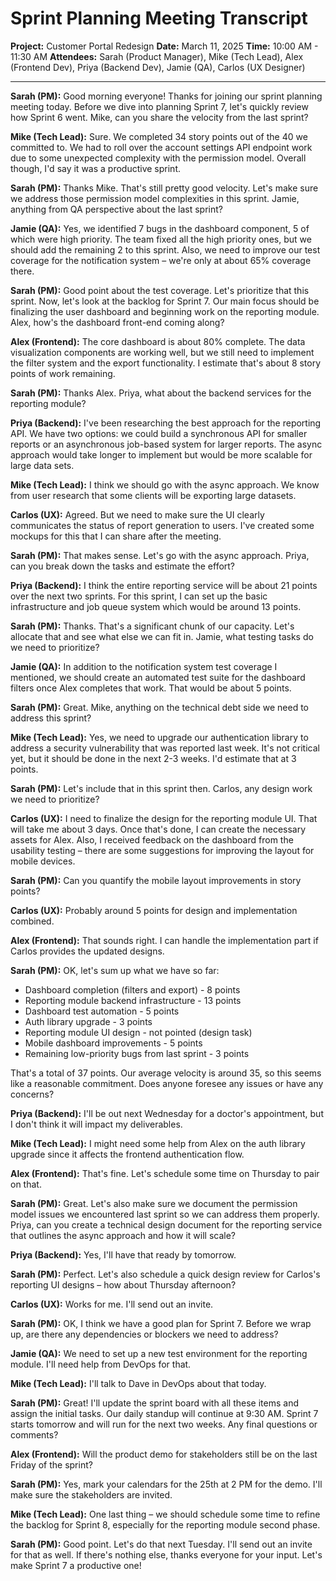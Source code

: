 # Sprint Planning Meeting Transcript
**Project:** Customer Portal Redesign
**Date:** March 11, 2025
**Time:** 10:00 AM - 11:30 AM
**Attendees:** Sarah (Product Manager), Mike (Tech Lead), Alex (Frontend Dev), Priya (Backend Dev), Jamie (QA), Carlos (UX Designer)

---

**Sarah (PM):** Good morning everyone! Thanks for joining our sprint planning meeting today. Before we dive into planning Sprint 7, let's quickly review how Sprint 6 went. Mike, can you share the velocity from the last sprint?

**Mike (Tech Lead):** Sure. We completed 34 story points out of the 40 we committed to. We had to roll over the account settings API endpoint work due to some unexpected complexity with the permission model. Overall though, I'd say it was a productive sprint.

**Sarah (PM):** Thanks Mike. That's still pretty good velocity. Let's make sure we address those permission model complexities in this sprint. Jamie, anything from QA perspective about the last sprint?

**Jamie (QA):** Yes, we identified 7 bugs in the dashboard component, 5 of which were high priority. The team fixed all the high priority ones, but we should add the remaining 2 to this sprint. Also, we need to improve our test coverage for the notification system – we're only at about 65% coverage there.

**Sarah (PM):** Good point about the test coverage. Let's prioritize that this sprint. Now, let's look at the backlog for Sprint 7. Our main focus should be finalizing the user dashboard and beginning work on the reporting module. Alex, how's the dashboard front-end coming along?

**Alex (Frontend):** The core dashboard is about 80% complete. The data visualization components are working well, but we still need to implement the filter system and the export functionality. I estimate that's about 8 story points of work remaining.

**Sarah (PM):** Thanks Alex. Priya, what about the backend services for the reporting module?

**Priya (Backend):** I've been researching the best approach for the reporting API. We have two options: we could build a synchronous API for smaller reports or an asynchronous job-based system for larger reports. The async approach would take longer to implement but would be more scalable for large data sets.

**Mike (Tech Lead):** I think we should go with the async approach. We know from user research that some clients will be exporting large datasets.

**Carlos (UX):** Agreed. But we need to make sure the UI clearly communicates the status of report generation to users. I've created some mockups for this that I can share after the meeting.

**Sarah (PM):** That makes sense. Let's go with the async approach. Priya, can you break down the tasks and estimate the effort?

**Priya (Backend):** I think the entire reporting service will be about 21 points over the next two sprints. For this sprint, I can set up the basic infrastructure and job queue system which would be around 13 points.

**Sarah (PM):** Thanks. That's a significant chunk of our capacity. Let's allocate that and see what else we can fit in. Jamie, what testing tasks do we need to prioritize?

**Jamie (QA):** In addition to the notification system test coverage I mentioned, we should create an automated test suite for the dashboard filters once Alex completes that work. That would be about 5 points.

**Sarah (PM):** Great. Mike, anything on the technical debt side we need to address this sprint?

**Mike (Tech Lead):** Yes, we need to upgrade our authentication library to address a security vulnerability that was reported last week. It's not critical yet, but it should be done in the next 2-3 weeks. I'd estimate that at 3 points.

**Sarah (PM):** Let's include that in this sprint then. Carlos, any design work we need to prioritize?

**Carlos (UX):** I need to finalize the design for the reporting module UI. That will take me about 3 days. Once that's done, I can create the necessary assets for Alex. Also, I received feedback on the dashboard from the usability testing – there are some suggestions for improving the layout for mobile devices.

**Sarah (PM):** Can you quantify the mobile layout improvements in story points?

**Carlos (UX):** Probably around 5 points for design and implementation combined.

**Alex (Frontend):** That sounds right. I can handle the implementation part if Carlos provides the updated designs.

**Sarah (PM):** OK, let's sum up what we have so far:
- Dashboard completion (filters and export) - 8 points
- Reporting module backend infrastructure - 13 points
- Dashboard test automation - 5 points
- Auth library upgrade - 3 points
- Reporting module UI design - not pointed (design task)
- Mobile dashboard improvements - 5 points
- Remaining low-priority bugs from last sprint - 3 points

That's a total of 37 points. Our average velocity is around 35, so this seems like a reasonable commitment. Does anyone foresee any issues or have any concerns?

**Priya (Backend):** I'll be out next Wednesday for a doctor's appointment, but I don't think it will impact my deliverables.

**Mike (Tech Lead):** I might need some help from Alex on the auth library upgrade since it affects the frontend authentication flow.

**Alex (Frontend):** That's fine. Let's schedule some time on Thursday to pair on that.

**Sarah (PM):** Great. Let's also make sure we document the permission model issues we encountered last sprint so we can address them properly. Priya, can you create a technical design document for the reporting service that outlines the async approach and how it will scale?

**Priya (Backend):** Yes, I'll have that ready by tomorrow.

**Sarah (PM):** Perfect. Let's also schedule a quick design review for Carlos's reporting UI designs – how about Thursday afternoon?

**Carlos (UX):** Works for me. I'll send out an invite.

**Sarah (PM):** OK, I think we have a good plan for Sprint 7. Before we wrap up, are there any dependencies or blockers we need to address?

**Jamie (QA):** We need to set up a new test environment for the reporting module. I'll need help from DevOps for that.

**Mike (Tech Lead):** I'll talk to Dave in DevOps about that today.

**Sarah (PM):** Great! I'll update the sprint board with all these items and assign the initial tasks. Our daily standup will continue at 9:30 AM. Sprint 7 starts tomorrow and will run for the next two weeks. Any final questions or comments?

**Alex (Frontend):** Will the product demo for stakeholders still be on the last Friday of the sprint?

**Sarah (PM):** Yes, mark your calendars for the 25th at 2 PM for the demo. I'll make sure the stakeholders are invited.

**Mike (Tech Lead):** One last thing – we should schedule some time to refine the backlog for Sprint 8, especially for the reporting module second phase.

**Sarah (PM):** Good point. Let's do that next Tuesday. I'll send out an invite for that as well. If there's nothing else, thanks everyone for your input. Let's make Sprint 7 a productive one!